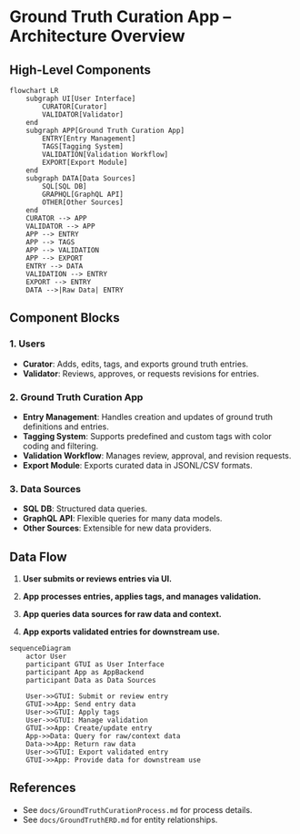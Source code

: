 # Ground Truth Curation App – Architecture Overview

## High-Level Components

```mermaid
flowchart LR
    subgraph UI[User Interface]
        CURATOR[Curator]
        VALIDATOR[Validator]
    end
    subgraph APP[Ground Truth Curation App]
        ENTRY[Entry Management]
        TAGS[Tagging System]
        VALIDATION[Validation Workflow]
        EXPORT[Export Module]
    end
    subgraph DATA[Data Sources]
        SQL[SQL DB]
        GRAPHQL[GraphQL API]
        OTHER[Other Sources]
    end
    CURATOR --> APP
    VALIDATOR --> APP
    APP --> ENTRY
    APP --> TAGS
    APP --> VALIDATION
    APP --> EXPORT
    ENTRY --> DATA
    VALIDATION --> ENTRY
    EXPORT --> ENTRY
    DATA -->|Raw Data| ENTRY
```

## Component Blocks

### 1. Users

- **Curator**: Adds, edits, tags, and exports ground truth entries.
- **Validator**: Reviews, approves, or requests revisions for entries.

### 2. Ground Truth Curation App

- **Entry Management**: Handles creation and updates of ground truth definitions and entries.
- **Tagging System**: Supports predefined and custom tags with color coding and filtering.
- **Validation Workflow**: Manages review, approval, and revision requests.
- **Export Module**: Exports curated data in JSONL/CSV formats.

### 3. Data Sources

- **SQL DB**: Structured data queries.
- **GraphQL API**: Flexible queries for many data models.
- **Other Sources**: Extensible for new data providers.


## Data Flow

1. **User submits or reviews entries via UI.**

2. **App processes entries, applies tags, and manages validation.**

3. **App queries data sources for raw data and context.**

4. **App exports validated entries for downstream use.**

```mermaid
sequenceDiagram
    actor User
    participant GTUI as User Interface
    participant App as AppBackend
    participant Data as Data Sources

    User->>GTUI: Submit or review entry
    GTUI->>App: Send entry data
    User->>GTUI: Apply tags
    User->>GTUI: Manage validation
    GTUI->>App: Create/update entry
    App->>Data: Query for raw/context data
    Data->>App: Return raw data
    User->>GTUI: Export validated entry
    GTUI->>App: Provide data for downstream use
```

## References

- See `docs/GroundTruthCurationProcess.md` for process details.
- See `docs/GroundTruthERD.md` for entity relationships.
